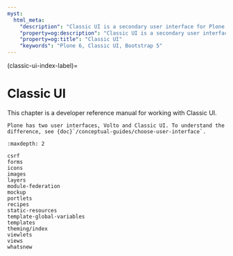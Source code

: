 ```yaml
---
myst:
  html_meta:
    "description": "Classic UI is a secondary user interface for Plone, but updated to use Bootstrap 5. It is familiar to users of Plone 5."
    "property=og:description": "Classic UI is a secondary user interface for Plone, but updated to use Bootstrap 5. It is familiar to users of Plone 5."
    "property=og:title": "Classic UI"
    "keywords": "Plone 6, Classic UI, Bootstrap 5"
---
```


(classic-ui-index-label)=

# Classic UI

This chapter is a developer reference manual for working with Classic UI.

```{seealso}
Plone has two user interfaces, Volto and Classic UI. To understand the difference, see {doc}`/conceptual-guides/choose-user-interface`.
```

```{toctree}
:maxdepth: 2

csrf
forms
icons
images
layers
module-federation
mockup
portlets
recipes
static-resources
template-global-variables
templates
theming/index
viewlets
views
whatsnew
```
